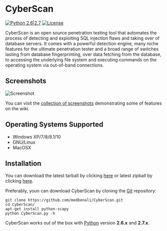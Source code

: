 # CyberScan 

[![Python 2.6|2.7](https://img.shields.io/badge/python-2.6|2.7-yellow.svg)](https://www.python.org/) [![License](https://img.shields.io/badge/License-GPL%20v3-red.svg)](http://www.gnu.org/licenses/gpl-3.0)

CyberScan is an open source penetration testing tool that automates the process of detecting and exploiting SQL injection flaws and taking over of database servers. It comes with a powerful detection engine, many niche features for the ultimate penetration tester and a broad range of switches lasting from database fingerprinting, over data fetching from the database, to accessing the underlying file system and executing commands on the operating system via out-of-band connections.

Screenshots
----

![Screenshot](https://github.com/medbenali/CyberScan/blob/master/images/demo.png)

You can visit the [collection of screenshots](https://github.com/sqlmapproject/sqlmap/wiki/Screenshots) demonstrating some of features on the wiki.

Operating Systems Supported
---- 
- Windows XP/7/8/8.1/10
- GNU/Linux
- MacOSX

Installation
----

You can download the latest tarball by clicking [here](https://github.com/sqlmapproject/sqlmap/tarball/master) or latest zipball by clicking  [here](https://github.com/sqlmapproject/sqlmap/zipball/master).

Preferably, youn can download CyberScan by cloning the [Git](https://github.com/medbenali/CyberScan) repository:

    git clone https://github.com/medbenali/CyberScan.git
    cd CyberScan/
    apt-get install python-scapy
    python CyberScan.py -h

CyberScan works out of the box with [Python](http://www.python.org/download/) version **2.6.x** and **2.7.x**.  


